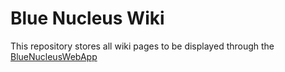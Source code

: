 # Blue Nucleus Wiki

This repository stores all wiki pages to be displayed through the [BlueNucleusWebApp](https://github.com/maxmulder03/BlueNucleusWebApp)
